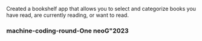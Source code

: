 Created a bookshelf app that allows you to select and categorize books you have read, are currently reading, or want to read. 

### machine-coding-round-One neoG"2023
